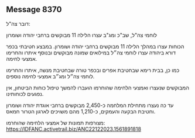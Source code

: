 ## Message 8370

דובר צה"ל:

לוחמי צה"ל, שב"כ ומג"ב עצרו הלילה 11 מבוקשים ברחבי יהודה ושומרון

הכוחות עצרו במהלך הלילה 11 מבוקשים ברחבי יהודה ושומרון.
במבצע חטיבתי בכפר דורא ביהודה עצרו לוחמי צה״ל במילואים שמונה מבוקשים ובנוסף איתרו והחרימו אמצעי לחימה.

כמו כן, בבית רימא שבחטיבת אפרים ובכפר טורה שבחטיבת מנשה, איתרו והחרימו לוחמי צה״ל ומג״ב אמצעי לחימה נוספים.

המבוקשים שנעצרו ואמצעי הלחימה שהוחרמו הועברו להמשך טיפול כוחות הביטחון, אין נפגעים לכוחותינו.

עד כה נעצרו מתחילת המלחמה כ-2,450 מבוקשים ברחבי אוגדת יהודה ושומרון וחטיבת הבקעה והעמקים, כ-1,210 מהם משויכים לארגון הטרור חמאס.

מצורפות תמונות של אמצעי הלחימה שהוחרמו: https://IDFANC.activetrail.biz/ANC22122023.1561891818

